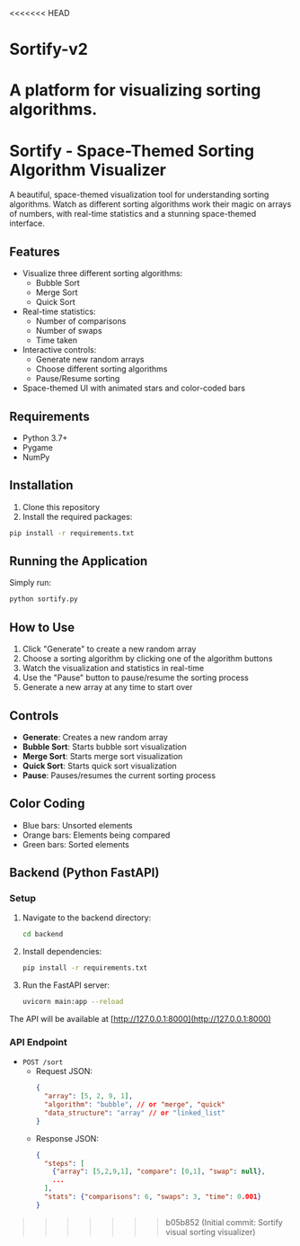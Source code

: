 <<<<<<< HEAD
# Sortify-v2
A platform for visualizing sorting algorithms.
=======
# Sortify - Space-Themed Sorting Algorithm Visualizer

A beautiful, space-themed visualization tool for understanding sorting algorithms. Watch as different sorting algorithms work their magic on arrays of numbers, with real-time statistics and a stunning space-themed interface.

## Features

- Visualize three different sorting algorithms:
  - Bubble Sort
  - Merge Sort
  - Quick Sort
- Real-time statistics:
  - Number of comparisons
  - Number of swaps
  - Time taken
- Interactive controls:
  - Generate new random arrays
  - Choose different sorting algorithms
  - Pause/Resume sorting
- Space-themed UI with animated stars and color-coded bars

## Requirements

- Python 3.7+
- Pygame
- NumPy

## Installation

1. Clone this repository
2. Install the required packages:
```bash
pip install -r requirements.txt
```

## Running the Application

Simply run:
```bash
python sortify.py
```

## How to Use

1. Click "Generate" to create a new random array
2. Choose a sorting algorithm by clicking one of the algorithm buttons
3. Watch the visualization and statistics in real-time
4. Use the "Pause" button to pause/resume the sorting process
5. Generate a new array at any time to start over

## Controls

- **Generate**: Creates a new random array
- **Bubble Sort**: Starts bubble sort visualization
- **Merge Sort**: Starts merge sort visualization
- **Quick Sort**: Starts quick sort visualization
- **Pause**: Pauses/resumes the current sorting process

## Color Coding

- Blue bars: Unsorted elements
- Orange bars: Elements being compared
- Green bars: Sorted elements

## Backend (Python FastAPI)

### Setup

1. Navigate to the backend directory:
   ```sh
   cd backend
   ```
2. Install dependencies:
   ```sh
   pip install -r requirements.txt
   ```
3. Run the FastAPI server:
   ```sh
   uvicorn main:app --reload
   ```

The API will be available at [http://127.0.0.1:8000](http://127.0.0.1:8000)

### API Endpoint

- `POST /sort`
  - Request JSON:
    ```json
    {
      "array": [5, 2, 9, 1],
      "algorithm": "bubble", // or "merge", "quick"
      "data_structure": "array" // or "linked_list"
    }
    ```
  - Response JSON:
    ```json
    {
      "steps": [
        {"array": [5,2,9,1], "compare": [0,1], "swap": null},
        ...
      ],
      "stats": {"comparisons": 6, "swaps": 3, "time": 0.001}
    }
    ``` 
>>>>>>> b05b852 (Initial commit: Sortify visual sorting visualizer)
